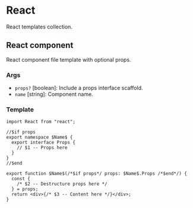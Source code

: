 # React

React templates collection.

## React component

React component file template with optional props.

### Args

- `props?` [boolean]: Include a props interface scaffold.
- `name` [string]: Component name.

### Template

```tsx
import React from "react";

//$if props
export namespace $Name$ {
  export interface Props {
    // $1 -- Props here
  }
}
//$end

export function $Name$(/*$if props*/ props: $Name$.Props /*$end*/) {
  const {
    /* $2 -- Destructure props here */
  } = props;
  return <div>{/* $3 -- Content here */}</div>;
}
```
